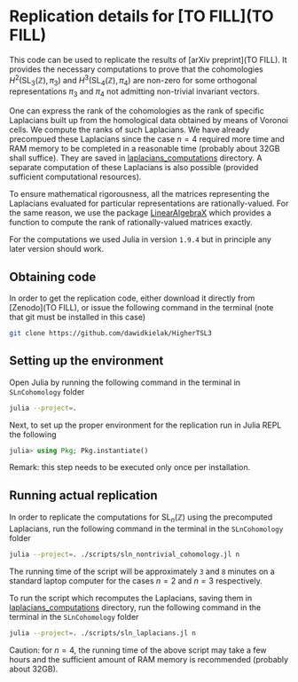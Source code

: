 # Replication details for [TO FILL](TO FILL)

This code can be used to replicate the results of [arXiv preprint](TO FILL). It provides the necessary computations to prove that the cohomologies $H^2(\text{SL}_3(\mathbb{Z}),\pi_3)$ and $H^3(\text{SL}_4(\mathbb{Z}),\pi_4)$ are non-zero for some orthogonal representations $\pi_3$ and $\pi_4$ not admitting non-trivial invariant vectors.

One can express the rank of the cohomologies as the rank of specific Laplacians built up from the homological data obtained by means of Voronoi cells. We compute the ranks of such Laplacians. We have already precompued these Laplacians since the case $n=4$ required more time and RAM memory to be completed in a reasonable time (probably about 32GB shall suffice). They are saved in [laplacians_computations](./scripts/laplacians_computation) directory. A separate computation of these Laplacians is also possible (provided sufficient computational resources). 

To ensure mathematical rigorousness, all the matrices representing the Laplacians evaluated for particular representations are rationally-valued. For the same reason, we use the package [LinearAlgebraX](https://github.com/scheinerman/LinearAlgebraX.jl) which provides a function to compute the rank of rationally-valued matrices exactly.

For the computations we used Julia in version `1.9.4` but in principle any later version should work.

## Obtaining code
In order to get the replication code, either download it directly from [Zenodo](TO FILL), or issue the following command in the terminal (note that git must be installed in this case)
```bash
git clone https://github.com/dawidkielak/HigherTSL3
```

## Setting up the environment
Open Julia by running the following command in the terminal in `SLnCohomology` folder
```bash
julia --project=.
```
Next, to set up the proper environment for the replication run in Julia REPL the following
```julia
julia> using Pkg; Pkg.instantiate()
```
Remark: this step needs to be executed only once per installation.

## Running actual replication
In order to replicate the computations for $\text{SL}_n(\mathbb{Z})$ using the precomputed Laplacians, run the following command in the terminal in the `SLnCohomology` folder
```bash
julia --project=. ./scripts/sln_nontrivial_cohomology.jl n
```

The running time of the script will be approximately `3` and `8` minutes on a standard laptop computer for the cases $n=2$ and $n=3$ respectively.

To run the script which recomputes the Laplacians, saving them in [laplacians_computations](./scripts/laplacians_computation) directory, run the following command in the terminal in the `SLnCohomology` folder
```bash
julia --project=. ./scripts/sln_laplacians.jl n
```
Caution: for $n=4$, the running time of the above script may take a few hours and the sufficient amount of RAM memory is recommended (probably about 32GB).
